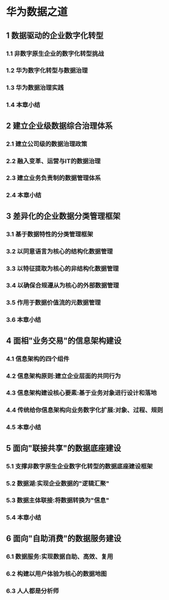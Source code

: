 # 华为数据之道

## 1 数据驱动的企业数字化转型

### 1.1 非数字原生企业的数字化转型挑战

### 1.2 华为数字化转型与数据治理

### 1.3 华为数据治理实践

### 1.4 本章小结

## 2 建立企业级数据综合治理体系

### 2.1 建立公司级的数据治理政策

### 2.2 融入变革、运营与IT的数据治理

### 2.3 建立业务负责制的数据管理体系

### 2.4 本章小结

## 3 差异化的企业数据分类管理框架

### 3.1 基于数据特性的分类管理框架

### 3.2 以同意语言为核心的结构化数据管理

### 3.3 以特征提取为核心的非结构化数据管理

### 3.4 以确保合规遵从为核心的外部数据管理

### 3.5 作用于数据价值流的元数据管理

### 3.6 本章小结

## 4 面相"业务交易"的信息架构建设

### 4.1 信息架构的四个组件

### 4.2 信息架构原则:建立企业层面的共同行为

### 4.3 信息架构建设核心要素:基于业务对象进行设计和落地

### 4.4 传统给你信息架构向业务数字化扩展:对象、过程、规则

### 4.5 本章小结

## 5 面向"联接共享"的数据底座建设

### 5.1 支撑非数字原生企业数字化转型的数据底座建设框架

### 5.2 数据湖:实现企业数据的"逻辑汇聚"

### 5.3 数据主体联接:将数据转换为"信息"

### 5.4 本章小结

## 6 面向"自助消费"的数据服务建设

### 6.1 数据服务:实现数据自助、高效、复用

### 6.2 构建以用户体验为核心的数据地图

### 6.3 人人都是分析师
